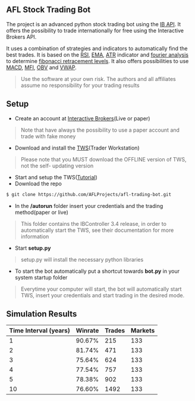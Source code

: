 ## AFL Stock Trading Bot

The project is an advanced python stock trading bot using the [IB API](https://github.com/InteractiveBrokers/tws-api-public). It offers the possibility to trade internationally for free using the Interactive Brokers API.

It uses a combination of strategies and indicators to automatically find the best trades. It is based on the [RSI](https://fr.wikipedia.org/wiki/Relative_strength_index), [EMA](https://en.wikipedia.org/wiki/Moving_average), [ATR](https://en.wikipedia.org/wiki/Average_true_range) indicator and [fourier analysis](https://en.wikipedia.org/wiki/Discrete_Fourier_transform) to determine [fibonacci retracement levels](https://en.wikipedia.org/wiki/Fibonacci_retracement). It also offers possibilities to use [MACD](https://en.wikipedia.org/wiki/MACD), [MFI](https://en.wikipedia.org/wiki/Money_flow_index), [OBV](https://en.wikipedia.org/wiki/On-balance_volume) and [VWAP](https://en.wikipedia.org/wiki/Volume-weighted_average_price).
> Use the software at your own risk. The authors and all affiliates assume no responsibility for your trading results

## Setup
- Create an account at [Interactive Brokers](https://www.interactivebrokers.com/en/home.php)(Live or paper)
> Note that have always the possibility to use a paper account and trade with fake money
- Download and install the [TWS](https://www.interactivebrokers.com/en/index.php?f=16040)(Trader Workstation)
> Please note that you MUST download the OFFLINE version of TWS, not the self- updating version
- Start and setup the TWS([Tutorial](https://interactivebrokers.github.io/tws-api/initial_setup.html))
- Download the repo 
```sh
$ git clone https://github.com/AFLProjects/afl-trading-bot.git
```
- In the **/autorun** folder insert your credentials and the trading method(paper or live)
> This folder contains the IBController 3.4 release, in order to automatically start the TWS, see their documentation for more information
- Start **setup.py**
> setup.py will install the necessary python libraries
- To start the bot automatically put a shortcut towards **bot.py** in your system startup folder
> Everytime your computer will start, the bot will automatically start TWS, insert your credentials and start trading in the desired mode.

## Simulation Results

| Time Interval (years) | Winrate | Trades | Markets |
|-----------------------|---------|--------|---------|
| 1                     | 90.67%  | 215    | 133     |
| 2                     | 81.74%  | 471    | 133     |
| 3                     | 75.64%  | 624    | 133     |
| 4                     | 77.54%  | 757    | 133     |
| 5                     | 78.38%  | 902    | 133     |
| 10                    | 76.60%  | 1492   | 133     |